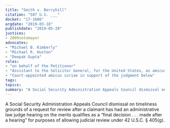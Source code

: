```yaml
---
title: "Smith v. Berryhill"
citation: "587 U.S. ___"
docket: "17-1606"
argdate: "2019-03-18"
publishdate: "2019-05-28"
justices:
- 2009sotomayor
advocates:
- "Michael B. Kimberly"
- "Michael R. Huston"
- "Deepak Gupta"
roles:
- "on behalf of the Petitioner"
- "Assistant to the Solicitor General, for the United States, as amicus curiae, in support of reversal and remand"
- "Court-appointed amicus curiae in support of the judgment below"
tags:
topics:
summary: "A Social Security Administration Appeals Council dismissal on timeliness grounds of a request for review after a claimant has had an administrative law judge hearing on the merits qualifies as a “final decision . . . made after a hearing” for purposes of allowing judicial review under 42 U.S.C. § 405(g)."
---
```

A Social Security Administration Appeals Council dismissal on timeliness grounds of a request for review after a claimant has had an administrative law judge hearing on the merits qualifies as a “final decision . . . made after a hearing” for purposes of allowing judicial review under 42 U.S.C. § 405(g).